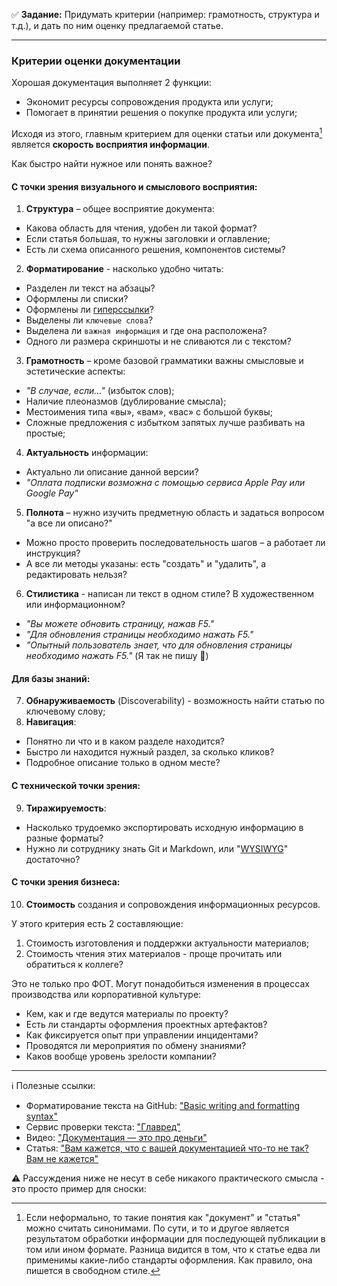 :white_check_mark: **Задание:** Придумать критерии (например: грамотность, структура и т.д.), и дать по ним оценку предлагаемой статье.

---

### Критерии оценки документации
Хорошая документация выполняет 2 функции:
- Экономит ресурсы сопровождения продукта или услуги;
- Помогает в принятии решения о покупке продукта или услуги;

Исходя из этого, главным критерием для оценки статьи или документа[^*] является **скорость восприятия информации**.

Как быстро найти нужное или понять важное? 

#### С точки зрения визуального и смыслового восприятия:
1. **Структура** – общее восприятие документа:
- Какова область для чтения, удобен ли такой формат?
- Если статья большая, то нужны заголовки и оглавление;
- Есть ли схема описанного решения, компонентов системы?
2. **Форматирование** - насколько удобно читать:
- Разделен ли текст на абзацы?
- Оформлены ли списки?
- Оформлены ли [гиперссылки](https://ru.wikipedia.org/wiki/%D0%93%D0%B8%D0%BF%D0%B5%D1%80%D1%81%D1%81%D1%8B%D0%BB%D0%BA%D0%B0)?
- Выделены ли `ключевые слова`?
- Выделена ли `важная информация` и где она расположена?
- Одного ли размера скриншоты и не сливаются ли с текстом?
3. **Грамотность** – кроме базовой грамматики важны смысловые и эстетические аспекты:
- *"В случае, если..."* (избыток слов);
- Наличие плеоназмов (дублирование смысла);
- Местоимения типа «вы», «вам», «вас» с большой буквы;
- Сложные предложения с избытком запятых лучше разбивать на простые;
4. **Актуальность** информации:
- Актуально ли описание данной версии?
- *"Оплата подписки возможна с помощью сервиса Apple Pay или Google Pay"*
5. **Полнота** – нужно изучить предметную область и задаться вопросом "а все ли описано?"
- Можно просто проверить последовательность шагов – а работает ли инструкция?
- А все ли методы указаны: есть "создать" и "удалить", а редактировать нельзя?
6. **Стилистика** - написан ли текст в одном стиле? В художественном или информационном?
- *"Вы можете обновить страницу, нажав F5."*
- *"Для обновления страницы необходимо нажать F5."*
- *"Опытный пользователь знает, что для обновления страницы необходимо нажать F5."* (Я так не пишу :slightly_smiling_face:)

#### Для базы знаний:
7. **Обнаруживаемость** (Discoverability) - возможность найти статью по ключевому слову;
8. **Навигация**:
- Понятно ли что и в каком разделе находится? 
- Быстро ли находится нужный раздел, за сколько кликов? 
- Подробное описание только в одном месте?

#### С технической точки зрения:
9. **Тиражируемость**: 
- Насколько трудоемко экспортировать исходную информацию в разные форматы? 
- Нужно ли сотруднику знать Git и Markdown, или "[WYSIWYG](https://ru.wikipedia.org/wiki/WYSIWYG)" достаточно?

#### С точки зрения бизнеса:
10. **Стоимость** создания и сопровождения информационных ресурсов. 

У этого критерия есть 2 составляющие:
1. Стоимость изготовления и поддержки актуальности материалов;
2. Стоимость чтения этих материалов - проще прочитать или обратиться к коллеге?

Это не только про ФОТ. Могут понадобиться изменения в процессах производства или корпоративной культуре:
- Кем, как и где ведутся материалы по проекту?
- Есть ли стандарты оформления проектных артефактов?
- Как фиксируется опыт при управлении инцидентами?
- Проводятся ли мероприятия по обмену знаниями?
- Каков вообще уровень зрелости компании?

---

:information_source: Полезные ссылки:
- Форматирование текста на GitHub: ["Basic writing and formatting syntax"](https://docs.github.com/en/get-started/writing-on-github/getting-started-with-writing-and-formatting-on-github/basic-writing-and-formatting-syntax)
- Сервис проверки текста: ["Главред"](https://glvrd.ru)
- Видео: ["Документация — это про деньги"](https://www.youtube.com/watch?v=eGwST5acfMA)
- Статья: ["Вам кажется, что с вашей документацией что-то не так? Вам не кажется"](https://habr.com/ru/companies/oleg-bunin/articles/648317/)

:warning: Рассуждения ниже не несут в себе никакого практического смысла - это просто пример для сноски:

[^*]: Если неформально, то такие понятия как "документ" и "статья" можно считать синонимами. По сути, и то и другое является результатом обработки информации для последующей публикации в том или ином формате. Разница видится в том, что к статье едва ли применимы какие-либо стандарты оформления. Как правило, она пишется в свободном стиле.
